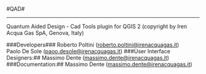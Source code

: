 #QAD#


----------

Quantum Aided Design - Cad Tools plugin for QGIS 2 (copyright by Iren Acqua Gas SpA, Genova, Italy)

###Developers###
Roberto Poltini (roberto.poltini@irenacquagas.it)  
Paolo De Sole (paoo.desole@irenacquagas.it)
###User Interface Designers:##
Massimo Dente (massimo.dente@irenacquagas.it)
###Documentation:##
Massimo Dente (massimo.dente@irenacquagas.it)

